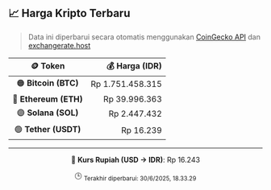 

<!-- HARGA_KRIPTO -->
## 📈 Harga Kripto Terbaru

> Data ini diperbarui secara otomatis menggunakan [CoinGecko API](https://www.coingecko.com/) dan [exchangerate.host](https://exchangerate.host/)

<div align="center">

| 🪙 Token | 💰 Harga (IDR) |
|:------:|---------------:|
| 🟠 **Bitcoin (BTC)**   | Rp 1.751.458.315 |
| 🔵 **Ethereum (ETH)**  | Rp 39.996.363 |
| 🟣 **Solana (SOL)**    | Rp 2.447.432 |
| 🟢 **Tether (USDT)**   | Rp 16.239 |

---

💱 **Kurs Rupiah (USD → IDR)**: Rp 16.243

🕒 <sub>Terakhir diperbarui: 30/6/2025, 18.33.29</sub>

</div>
<!-- /HARGA_KRIPTO -->